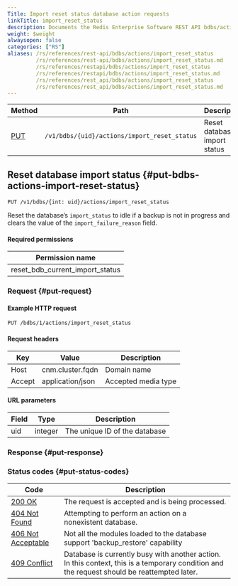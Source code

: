 ```yaml
---
Title: Import reset status database action requests
linkTitle: import_reset_status
description: Documents the Redis Enterprise Software REST API bdbs/actions/import_reset_status requests.
weight: $weight
alwaysopen: false
categories: ["RS"]
aliases: /rs/references/rest-api/bdbs/actions/import_reset_status
         /rs/references/rest-api/bdbs/actions/import_reset_status.md
         /rs/references/restapi/bdbs/actions/import_reset_status
         /rs/references/restapi/bdbs/actions/import_reset_status.md
         /rs/references/rest_api/bdbs/actions/import_reset_status
         /rs/references/rest_api/bdbs/actions/import_reset_status.md
---
```


| Method | Path | Description |
|--------|------|-------------|
| [PUT](#put-bdbs-actions-import-reset-status) | `/v1/bdbs/{uid}/actions/import_reset_status` | Reset database import status |

## Reset database import status {#put-bdbs-actions-import-reset-status}

	PUT /v1/bdbs/{int: uid}/actions/import_reset_status

Reset the database’s `import_status` to idle if a backup is not in progress and clears the value of the `import_failure_reason` field.

#### Required permissions

| Permission name |
|-----------------|
| reset_bdb_current_import_status |

### Request {#put-request} 

#### Example HTTP request

	PUT /bdbs/1/actions/import_reset_status 


#### Request headers

| Key | Value | Description |
|-----|-------|-------------|
| Host | cnm.cluster.fqdn | Domain name |
| Accept | application/json | Accepted media type |


#### URL parameters

| Field | Type | Description |
|-------|------|-------------|
| uid | integer | The unique ID of the database |

### Response {#put-response} 


### Status codes {#put-status-codes} 

| Code | Description |
|------|-------------|
| [200 OK](http://www.w3.org/Protocols/rfc2616/rfc2616-sec10.html#sec10.2.1) | The request is accepted and is being processed. |
| [404 Not Found](http://www.w3.org/Protocols/rfc2616/rfc2616-sec10.html#sec10.4.5) | Attempting to perform an action on a nonexistent database. |
| [406 Not Acceptable](http://www.w3.org/Protocols/rfc2616/rfc2616-sec10.html#sec10.4.7) | Not all the modules loaded to the database support 'backup_restore' capability |
| [409 Conflict](http://www.w3.org/Protocols/rfc2616/rfc2616-sec10.html#sec10.4.10) | Database is currently busy with another action. In this context, this is a temporary condition and the request should be reattempted later. |
